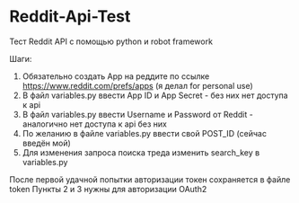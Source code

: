 # Reddit-Api-Test
Тест Reddit API с помощью python и robot framework

Шаги:
1. Обязательно создать App на реддите по ссылке https://www.reddit.com/prefs/apps (я делал for personal use)
2. В файл variables.py ввести App ID и App Secret - без них нет доступа к api
3. В файл variables.py ввести Username и Password от Reddit - аналогично нет доступа к api без них
4. По желанию в файле variables.py ввести свой POST_ID (сейчас введён мой)
5. Для изменения запроса поиска треда изменить search_key в variables.py

После первой удачной попытки авторизации токен сохраняется в файле token
Пункты 2 и 3 нужны для авторизации OAuth2

